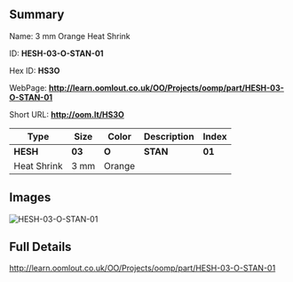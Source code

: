 

## Summary
 
Name: 3 mm Orange Heat Shrink

ID: __HESH-03-O-STAN-01__

Hex ID: __HS3O__

WebPage: __http://learn.oomlout.co.uk/OO/Projects/oomp/part/HESH-03-O-STAN-01__

Short URL: __http://oom.lt/HS3O__


| Type   | Size   | Color   | Description   | Index   |    
| ----- | ------   | ------   | -----   | ----   |    
| __HESH__   					| __03__   					| __O__    						| __STAN__    					| __01__ |    
| Heat Shrink		| 3 mm	| Orange		| 	| 	|

## Images
![HESH-03-O-STAN-01](http://oomlout.com/oomp-gen/parts/HESH-03-O-STAN-01/HESH-03-O-STAN-01_420.jpg)

## Full Details

 http://learn.oomlout.co.uk/OO/Projects/oomp/part/HESH-03-O-STAN-01

